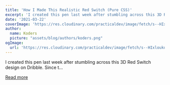 ```yaml
---
title: 'How I Made This Realistic Red Switch (Pure CSS)'
excerpt: 'I created this pen last week after stumbling across this 3D Red Switch design on Dribble. Since t...'
date: '2021-03-22'
coverImage: 'https://res.cloudinary.com/practicaldev/image/fetch/s--HIxlouku--/c_imagga_scale,f_auto,fl_progressive,h_420,q_66,w_1000/https://dev-to-uploads.s3.amazonaws.com/uploads/articles/wfu25gpfucsxjft21sz9.gif'
author:
  name: Koders
  picture: "assets/blog/authors/koders.png"
ogImage:
  url: 'https://res.cloudinary.com/practicaldev/image/fetch/s--HIxlouku--/c_imagga_scale,f_auto,fl_progressive,h_420,q_66,w_1000/https://dev-to-uploads.s3.amazonaws.com/uploads/articles/wfu25gpfucsxjft21sz9.gif'
---
```


I created this pen last week after stumbling across this 3D Red Switch design on Dribble. Since t...

[Read more](https://dev.to/ykadosh/how-i-made-this-realistic-red-switch-pure-css-49g2)
